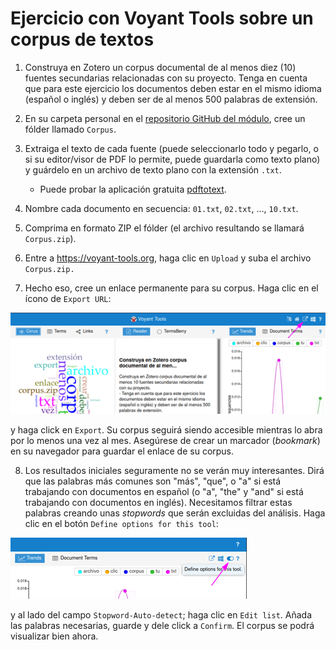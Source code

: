 # Ejercicio con Voyant Tools sobre un corpus de textos

1. Construya en Zotero un corpus documental de al menos diez (10) fuentes secundarias relacionadas con su proyecto. Tenga en cuenta que para este ejercicio los documentos deben estar en el mismo idioma (español o inglés) y deben ser de al menos 500 palabras de extensión.

2. En su carpeta personal en el [repositorio GitHub del módulo](https://github.com/nivaca/Visiones202110), cree un fólder llamado `Corpus`.

3. Extraiga el texto de cada fuente (puede seleccionarlo todo y pegarlo, o si su editor/visor de PDF lo permite, puede guardarla como texto plano) y guárdelo en un archivo de texto plano con la extensión `.txt`.
   - Puede probar la aplicación gratuita [pdftotext](https://www.xpdfreader.com/download.html).

4. Nombre cada documento en secuencia: `01.txt`, `02.txt`, ..., `10.txt`. 

5. Comprima en formato ZIP el fólder (el archivo resultando se llamará `Corpus.zip`).

6. Entre a https://voyant-tools.org, haga clic en `Upload` y suba el archivo `Corpus.zip.`

7. Hecho eso, cree un enlace permanente para su corpus. Haga clic en el ícono de `Export URL`:

![export URL](img/voyant01.png)

y haga click en `Export`. Su corpus seguirá siendo accesible mientras lo abra por lo menos una vez al mes. Asegúrese de crear un marcador (*bookmark*) en su navegador para guardar el enlace de su corpus.

8. Los resultados iniciales seguramente no se verán muy interesantes. Dirá que las palabras más comunes son "más", "que", o "a" si está trabajando con documentos en español (o "a", "the" y "and" si está trabajando con documentos en inglés). Necesitamos filtrar estas palabras creando unas *stopwords* que serán excluidas del análisis. Haga clic en el botón `Define options for this tool`:

![options](img/voyant02.png)

y al lado del campo `Stopword-Auto-detect`; haga clic en `Edit list`. Añada las palabras necesarias, guarde y dele click a `Confirm`. El corpus se podrá visualizar bien ahora.
